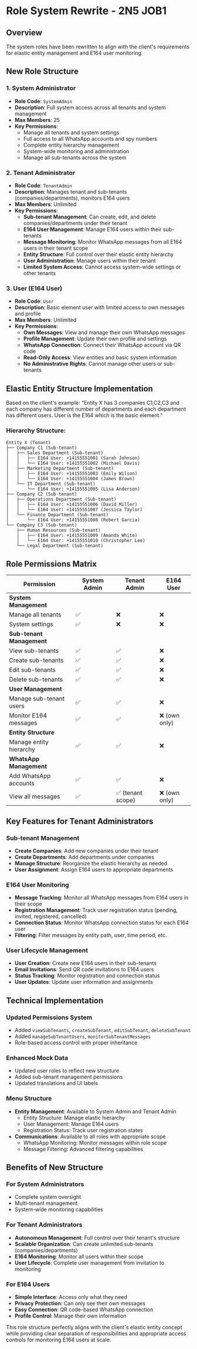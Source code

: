 # Role System Rewrite - 2N5 JOB1

## Overview
The system roles have been rewritten to align with the client's requirements for elastic entity management and E164 user monitoring.

## New Role Structure

### 1. **System Administrator** 
- **Role Code**: `SystemAdmin`
- **Description**: Full system access across all tenants and system management
- **Max Members**: 25
- **Key Permissions**:
  - Manage all tenants and system settings
  - Full access to all WhatsApp accounts and spy numbers
  - Complete entity hierarchy management
  - System-wide monitoring and administration
  - Manage all sub-tenants across the system

### 2. **Tenant Administrator**
- **Role Code**: `TenantAdmin` 
- **Description**: Manages tenant and sub-tenants (companies/departments), monitors E164 users
- **Max Members**: Unlimited
- **Key Permissions**:
  - **Sub-tenant Management**: Can create, edit, and delete companies/departments under their tenant
  - **E164 User Management**: Manage E164 users within their sub-tenants
  - **Message Monitoring**: Monitor WhatsApp messages from all E164 users in their tenant scope
  - **Entity Structure**: Full control over their elastic entity hierarchy
  - **User Administration**: Manage users within their tenant
  - **Limited System Access**: Cannot access system-wide settings or other tenants

### 3. **User (E164 User)**
- **Role Code**: `User`
- **Description**: Basic element user with limited access to own messages and profile
- **Max Members**: Unlimited
- **Key Permissions**:
  - **Own Messages**: View and manage their own WhatsApp messages
  - **Profile Management**: Update their own profile and settings
  - **WhatsApp Connection**: Connect their WhatsApp account via QR code
  - **Read-Only Access**: View entities and basic system information
  - **No Administrative Rights**: Cannot manage other users or sub-tenants

## Elastic Entity Structure Implementation

Based on the client's example: "Entity X has 3 companies C1,C2,C3 and each company has different number of departments and each department has different users. User is the E164 which is the basic element."

### Hierarchy Structure:
```
Entity X (Tenant)
├── Company C1 (Sub-tenant)
│   ├── Sales Department (Sub-tenant)
│   │   ├── E164 User: +14155551001 (Sarah Johnson)
│   │   └── E164 User: +14155551002 (Michael Davis)
│   ├── Marketing Department (Sub-tenant)
│   │   ├── E164 User: +14155551003 (Emily Wilson)
│   │   └── E164 User: +14155551004 (James Brown)
│   └── IT Department (Sub-tenant)
│       └── E164 User: +14155551005 (Lisa Anderson)
├── Company C2 (Sub-tenant)
│   ├── Operations Department (Sub-tenant)
│   │   ├── E164 User: +14155551006 (David Miller)
│   │   └── E164 User: +14155551007 (Jessica Taylor)
│   └── Finance Department (Sub-tenant)
│       └── E164 User: +14155551008 (Robert Garcia)
└── Company C3 (Sub-tenant)
    ├── Human Resources (Sub-tenant)
    │   ├── E164 User: +14155551009 (Amanda White)
    │   └── E164 User: +14155551010 (Christopher Lee)
    └── Legal Department (Sub-tenant)
```

## Role Permissions Matrix

| Permission | System Admin | Tenant Admin | E164 User |
|------------|-------------|-------------|-----------|
| **System Management** |
| Manage all tenants | ✅ | ❌ | ❌ |
| System settings | ✅ | ❌ | ❌ |
| **Sub-tenant Management** |
| View sub-tenants | ✅ | ✅ | ❌ |
| Create sub-tenants | ✅ | ✅ | ❌ |
| Edit sub-tenants | ✅ | ✅ | ❌ |
| Delete sub-tenants | ✅ | ✅ | ❌ |
| **User Management** |
| Manage sub-tenant users | ✅ | ✅ | ❌ |
| Monitor E164 messages | ✅ | ✅ | ❌ (own only) |
| **Entity Structure** |
| Manage entity hierarchy | ✅ | ✅ | ❌ |
| **WhatsApp Management** |
| Add WhatsApp accounts | ✅ | ✅ | ❌ |
| View all messages | ✅ | ✅ (tenant scope) | ❌ (own only) |

## Key Features for Tenant Administrators

### Sub-tenant Management
- **Create Companies**: Add new companies under their tenant
- **Create Departments**: Add departments under companies
- **Manage Structure**: Reorganize the elastic hierarchy as needed
- **User Assignment**: Assign E164 users to appropriate departments

### E164 User Monitoring
- **Message Tracking**: Monitor all WhatsApp messages from E164 users in their scope
- **Registration Management**: Track user registration status (pending, invited, registered, cancelled)
- **Connection Status**: Monitor WhatsApp connection status for each E164 user
- **Filtering**: Filter messages by entity path, user, time period, etc.

### User Lifecycle Management
- **User Creation**: Create new E164 users in their sub-tenants
- **Email Invitations**: Send QR code invitations to E164 users
- **Status Tracking**: Monitor registration and connection status
- **User Updates**: Update user information and assignments

## Technical Implementation

### Updated Permissions System
- Added `viewSubTenants`, `createSubTenant`, `editSubTenant`, `deleteSubTenant`
- Added `manageSubTenantUsers`, `monitorSubTenantMessages`
- Role-based access control with proper inheritance

### Enhanced Mock Data
- Updated user roles to reflect new structure
- Added sub-tenant management permissions
- Updated translations and UI labels

### Menu Structure
- **Entity Management**: Available to System Admin and Tenant Admin
  - Entity Structure: Manage elastic hierarchy
  - User Management: Manage E164 users
  - Registration Status: Track user registration states
- **Communications**: Available to all roles with appropriate scope
  - WhatsApp Monitoring: Monitor messages within role scope
  - Message Filtering: Advanced filtering capabilities

## Benefits of New Structure

### For System Administrators
- Complete system oversight
- Multi-tenant management
- System-wide monitoring capabilities

### For Tenant Administrators
- **Autonomous Management**: Full control over their tenant's structure
- **Scalable Organization**: Can create unlimited sub-tenants (companies/departments)
- **E164 Monitoring**: Monitor all users within their scope
- **User Lifecycle**: Complete user management from invitation to monitoring

### For E164 Users
- **Simple Interface**: Access only what they need
- **Privacy Protection**: Can only see their own messages
- **Easy Connection**: QR code-based WhatsApp connection
- **Profile Control**: Manage their own information

This role structure perfectly aligns with the client's elastic entity concept while providing clear separation of responsibilities and appropriate access controls for monitoring E164 users at scale.
